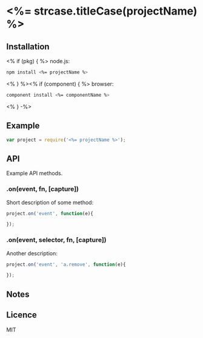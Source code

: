 # <%= strcase.titleCase(projectName) %>

## Installation
<% if (pkg) { %>
node.js:

```bash
npm install <%= projectName %>
```
<% } %><% if (component) { %>
browser:

```bash
component install <%= componentName %>
```
<% } -%>

## Example

```js
var project = require('<%= projectName %>');
```

## API

Example API methods.

### .on(event, fn, [capture])

Short description of some method:

```js
project.on('event', function(e){

});
```

### .on(event, selector, fn, [capture])

Another description:

```js
project.on('event', 'a.remove', function(e){

});
```

## Notes

## Licence

MIT